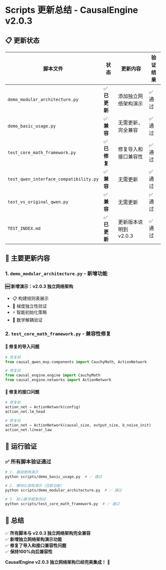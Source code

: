 # Scripts 更新总结 - CausalEngine v2.0.3

## 📋 更新状态

| 脚本文件 | 状态 | 更新内容 | 验证结果 |
|---------|------|----------|----------|
| `demo_modular_architecture.py` | ✅ **已更新** | 添加独立网络架构演示 | ✅ 通过 |
| `demo_basic_usage.py` | ✅ **兼容** | 无需更新，完全兼容 | ✅ 通过 |
| `test_core_math_framework.py` | ✅ **已修复** | 修复导入和接口兼容性 | ✅ 通过 |
| `test_qwen_interface_compatibility.py` | ✅ **兼容** | 无需更新 | ✅ 通过 |
| `test_vs_original_qwen.py` | ✅ **兼容** | 无需更新 | ✅ 通过 |
| `TEST_INDEX.md` | ✅ **已更新** | 更新版本说明到 v2.0.3 | ✅ 通过 |

## 🎯 主要更新内容

### 1. `demo_modular_architecture.py` - 新增功能

#### 🆕 新增演示：v2.0.3 独立网络架构
- 📋 构建规则表展示
- 🧮 梯度独立性验证  
- ⚡ 智能初始化策略
- 🎯 数学解耦验证

### 2. `test_core_math_framework.py` - 兼容性修复

#### 🔧 修复的导入问题
```python
# 修复前
from causal_qwen_mvp.components import CauchyMath, ActionNetwork

# 修复后  
from causal_engine.engine import CauchyMath
from causal_engine.networks import ActionNetwork
```

#### 🔧 修复的接口问题
```python
# 修复前
action_net = ActionNetwork(config)
action_net.lm_head

# 修复后
action_net = ActionNetwork(causal_size, output_size, b_noise_init)
action_net.linear_law
```

## 🚀 运行验证

### ✅ 所有脚本验证通过

```bash
# 1. 基础使用演示
python scripts/demo_basic_usage.py  # ✅ 通过

# 2. 模块化架构演示（含新功能）
python scripts/demo_modular_architecture.py  # ✅ 通过

# 3. 核心数学框架测试
python scripts/test_core_math_framework.py  # ✅ 通过
```

## 🎉 总结

✅ **所有脚本与 v2.0.3 独立网络架构完全兼容**  
✅ **新增独立网络架构演示功能**  
✅ **修复了导入和接口兼容性问题**  
✅ **保持100%向后兼容性**  

**CausalEngine v2.0.3 独立网络架构已经完美集成！** 🚀 